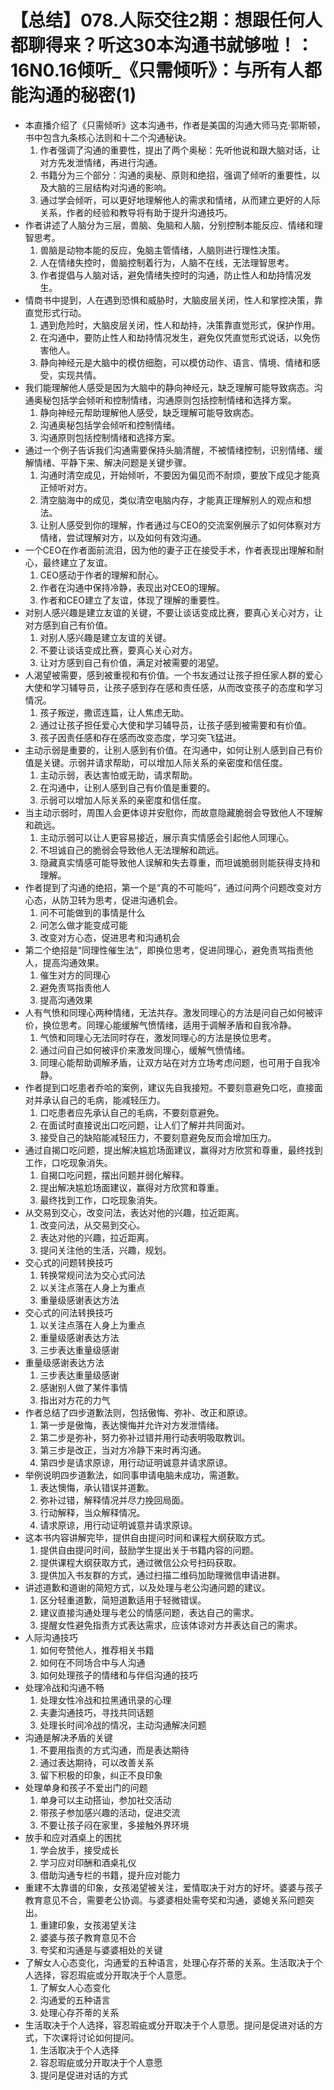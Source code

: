 # 【总结】078.人际交往2期：想跟任何人都聊得来？听这30本沟通书就够啦！：16N0.16倾听_《只需倾听》：与所有人都能沟通的秘密(1)

-   本直播介绍了《只需倾听》这本沟通书，作者是美国的沟通大师马克·郭斯顿，书中包含九条核心法则和十二个沟通秘诀。
    1.  作者强调了沟通的重要性，提出了两个奥秘：先听他说和跟大脑对话，让对方先发泄情绪，再进行沟通。
    2.  书籍分为三个部分：沟通的奥秘、原则和绝招，强调了倾听的重要性，以及大脑的三层结构对沟通的影响。
    3.  通过学会倾听，可以更好地理解他人的需求和情绪，从而建立更好的人际关系，作者的经验和教导将有助于提升沟通技巧。
-   作者讲述了人脑分为三层，兽脑、兔脑和人脑，分别控制本能反应、情绪和理智思考。
    1.  兽脑是动物本能的反应，兔脑主管情绪，人脑则进行理性决策。
    2.  人在情绪失控时，兽脑控制着行为，人脑不在线，无法理智思考。
    3.  作者提倡与人脑对话，避免情绪失控时的沟通，防止性人和劫持情况发生。
-   情商书中提到，人在遇到恐惧和威胁时，大脑皮层关闭，性人和掌控决策，靠直觉形式行动。
    1.  遇到危险时，大脑皮层关闭，性人和劫持，决策靠直觉形式，保护作用。
    2.  在沟通中，要防止性人和劫持情况发生，避免仅凭直觉形式说话，以免伤害他人。
    3.  静向神经元是大脑中的模仿细胞，可以模仿动作、语言、情境、情绪和感受，实现共情。
-   我们能理解他人感受是因为大脑中的静向神经元，缺乏理解可能导致病态。沟通奥秘包括学会倾听和控制情绪，沟通原则包括控制情绪和选择方案。
    1.  静向神经元帮助理解他人感受，缺乏理解可能导致病态。
    2.  沟通奥秘包括学会倾听和控制情绪。
    3.  沟通原则包括控制情绪和选择方案。
-   通过一个例子告诉我们沟通需要保持头脑清醒，不被情绪控制，识别情绪、缓解情绪、平静下来、解决问题是关键步骤。
    1.  沟通时清空成见，开始倾听，不要因为偏见而不耐烦，要放下成见才能真正倾听对方。
    2.  清空脑海中的成见，类似清空电脑内存，才能真正理解别人的观点和想法。
    3.  让别人感受到你的理解，作者通过与CEO的交流案例展示了如何体察对方情绪，尝试理解对方，以及如何有效沟通。
-   一个CEO在作者面前流泪，因为他的妻子正在接受手术，作者表现出理解和耐心，最终建立了友谊。
    1.  CEO感动于作者的理解和耐心。
    2.  作者在沟通中保持冷静，表现出对CEO的理解。
    3.  作者和CEO建立了友谊，体现了理解的重要性。
-   对别人感兴趣是建立友谊的关键，不要让谈话变成比赛，要真心关心对方，让对方感到自己有价值。
    1.  对别人感兴趣是建立友谊的关键。
    2.  不要让谈话变成比赛，要真心关心对方。
    3.  让对方感到自己有价值，满足对被需要的渴望。
-   人渴望被需要，感到被重视和有价值。一个书友通过让孩子担任家人群的爱心大使和学习辅导员，让孩子感到存在感和责任感，从而改变孩子的态度和学习情况。
    1.  孩子叛逆，撒谎连篇，让人焦虑无助。
    2.  通过让孩子担任爱心大使和学习辅导员，让孩子感到被需要和有价值。
    3.  孩子因责任感和存在感而改变态度，学习突飞猛进。
-   主动示弱是重要的，让别人感到有价值。在沟通中，如何让别人感到自己有价值是关键。示弱并请求帮助，可以增加人际关系的亲密度和信任度。
    1.  主动示弱，表达害怕或无助，请求帮助。
    2.  在沟通中，让别人感到自己有价值是重要的。
    3.  示弱可以增加人际关系的亲密度和信任度。
-   当主动示弱时，周围人会更体谅并安慰你，而故意隐藏脆弱会导致他人不理解和疏远。
    1.  主动示弱可以让人更容易接近，展示真实情感会引起他人同理心。
    2.  不坦诚自己的脆弱会导致他人无法理解和疏远。
    3.  隐藏真实情感可能导致他人误解和失去尊重，而坦诚脆弱则能获得支持和理解。
-   作者提到了沟通的绝招，第一个是“真的不可能吗”，通过问两个问题改变对方心态，从防卫转为思考，促进沟通机会。
    1.  问不可能做到的事情是什么
    2.  问怎么做才能变成可能
    3.  改变对方心态，促进思考和沟通机会
-   第二个绝招是“同理性催生法”，即换位思考，促进同理心，避免责骂指责他人，提高沟通效果。
    1.  催生对方的同理心
    2.  避免责骂指责他人
    3.  提高沟通效果
-   人有气愤和同理心两种情绪，无法共存。激发同理心的方法是问自己如何被评价，换位思考。同理心能缓解气愤情绪，适用于调解矛盾和自我冷静。
    1.  气愤和同理心无法同时存在，激发同理心的方法是换位思考。
    2.  通过问自己如何被评价来激发同理心，缓解气愤情绪。
    3.  同理心能帮助调解矛盾，让双方站在对方立场考虑问题，也可用于自我冷静。
-   作者提到口吃患者乔哈的案例，建议先自我接短。不要刻意避免口吃，直接面对并承认自己的毛病，能减轻压力。
    1.  口吃患者应先承认自己的毛病，不要刻意避免。
    2.  在面试时直接说出口吃问题，让人们了解并共同面对。
    3.  接受自己的缺陷能减轻压力，不要刻意避免反而会增加压力。
-   通过自揭口吃问题，提出解决尴尬场面建议，赢得对方欣赏和尊重，最终找到工作，口吃现象消失。
    1.  自揭口吃问题，摆出问题并弱化解释。
    2.  提出解决尴尬场面建议，赢得对方欣赏和尊重。
    3.  最终找到工作，口吃现象消失。
-   从交易到交心，改变问法，表达对他的兴趣，拉近距离。
    1.  改变问法，从交易到交心。
    2.  表达对他的兴趣，拉近距离。
    3.  提问关注他的生活，兴趣，规划。
-   交心式的问题转换技巧
    1.  转换常规问法为交心式问法
    2.  以关注点落在人身上为重点
    3.  重量级感谢表达方法
-   交心式的问法转换技巧
    1.  以关注点落在人身上为重点
    2.  重量级感谢表达方法
    3.  三步表达重量级感谢
-   重量级感谢表达方法
    1.  三步表达重量级感谢
    2.  感谢别人做了某件事情
    3.  指出对方花的力气
-   作者总结了四步道歉法则，包括傲悔、弥补、改正和原谅。
    1.  第一步是傲悔，表达懊悔并允许对方发泄情绪。
    2.  第二步是弥补，努力弥补过错并用行动表明吸取教训。
    3.  第三步是改正，当对方冷静下来时再沟通。
    4.  第四步是请求原谅，用行动证明诚意并请求原谅。
-   举例说明四步道歉法，如同事申请电脑未成功，需道歉。
    1.  表达懊悔，承认错误并道歉。
    2.  弥补过错，解释情况并尽力挽回局面。
    3.  行动解释，当众解释情况。
    4.  请求原谅，用行动证明诚意并请求原谅。
-   这本书内容讲解完毕，提供自由提问时间和课程大纲获取方式。
    1.  提供自由提问时间，鼓励学生提出关于书籍内容的问题。
    2.  提供课程大纲获取方式，通过微信公众号扫码获取。
    3.  提供加入书友群的方式，通过扫描二维码加助理微信申请进群。
-   讲述道歉和道谢的简短方式，以及处理与老公沟通问题的建议。
    1.  区分轻重道歉，简短道歉适用于轻微错误。
    2.  建议直接沟通处理与老公的情感问题，表达自己的需求。
    3.  提醒女性避免指责方式表达需求，应该体谅对方并表达自己的需求。
-   人际沟通技巧
    1.  如何夸赞他人，推荐相关书籍
    2.  如何在不同场合中与人沟通
    3.  如何处理孩子的情绪和与伴侣沟通的技巧
-   处理冷战和沟通不畅
    1.  处理女性冷战和拉黑通讯录的心理
    2.  夫妻沟通技巧，寻找共同话题
    3.  处理长时间冷战的情况，主动沟通解决问题
-   沟通是解决矛盾的关键
    1.  不要用指责的方式沟通，而是表达期待
    2.  通过表达期待，可以改善关系
    3.  留下积极的印象，纠正不良印象
-   处理单身和孩子不爱出门的问题
    1.  单身可以主动搭讪，参加社交活动
    2.  带孩子参加感兴趣的活动，促进交流
    3.  不要让孩子闷在家里，多接触外界环境
-   放手和应对酒桌上的困扰
    1.  学会放手，接受成长
    2.  学习应对印酬和酒桌礼仪
    3.  借助沟通专栏的书籍，提升应对能力
-   重建不太靠谱的印象，女孩渴望被关注，爱情取决于对方的好坏。婆婆与孩子教育意见不合，需要老公协调。与婆婆相处需夸奖和沟通，婆媳关系问题突出。
    1.  重建印象，女孩渴望关注
    2.  婆婆与孩子教育意见不合
    3.  夸奖和沟通是与婆婆相处的关键
-   了解女人心态变化，沟通爱的五种语言，处理心存芥蒂的关系。生活取决于个人选择，容忍瑕疵或分开取决于个人意愿。
    1.  了解女人心态变化
    2.  沟通爱的五种语言
    3.  处理心存芥蒂的关系
-   生活取决于个人选择，容忍瑕疵或分开取决于个人意愿。提问是促进对话的方式，下次课将讨论如何提问。
    1.  生活取决于个人选择
    2.  容忍瑕疵或分开取决于个人意愿
    3.  提问是促进对话的方式